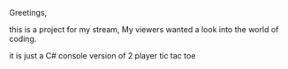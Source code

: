 Greetings, 

this is a project for my stream, My viewers wanted a look into the world of coding.

it is just a C# console version of 2 player tic tac toe
